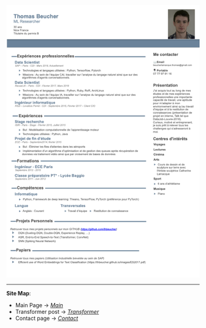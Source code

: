 ![CV](images/CV_thomas-beucher_2021.png)

---

**Site Map**:
* Main Page -> *[Main](index.md)*
* Transformer post -> *[Transformer](transformer.md)*
* Contact page -> *[Contact](contact.md)*
